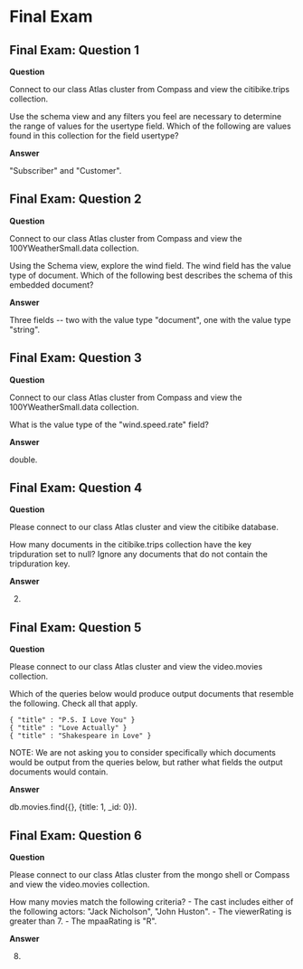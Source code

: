 # Final Exam

## Final Exam: Question 1

**Question**

Connect to our class Atlas cluster from Compass and view the citibike.trips collection.

Use the schema view and any filters you feel are necessary to determine the range of values for the usertype field. Which of the following are values found in this collection for the field usertype?

**Answer**

"Subscriber" and "Customer".

## Final Exam: Question 2

**Question**

Connect to our class Atlas cluster from Compass and view the 100YWeatherSmall.data collection.

Using the Schema view, explore the wind field. The wind field has the value type of document. Which of the following best describes the schema of this embedded document?

**Answer**

Three fields -- two with the value type "document", one with the value type "string".

## Final Exam: Question 3

**Question**

Connect to our class Atlas cluster from Compass and view the 100YWeatherSmall.data collection.

What is the value type of the "wind.speed.rate" field?

**Answer**

double.

## Final Exam: Question 4

**Question**

Please connect to our class Atlas cluster and view the citibike database.

How many documents in the citibike.trips collection have the key tripduration set to null? Ignore any documents that do not contain the tripduration key.

**Answer**

2.

## Final Exam: Question 5

**Question**

Please connect to our class Atlas cluster and view the video.movies collection.

Which of the queries below would produce output documents that resemble the following. Check all that apply.

```
{ "title" : "P.S. I Love You" }
{ "title" : "Love Actually" }
{ "title" : "Shakespeare in Love" }
```

NOTE: We are not asking you to consider specifically which documents would be output from the queries below, but rather what fields the output documents would contain.

**Answer**

db.movies.find({}, {title: 1, \_id: 0}).

## Final Exam: Question 6

**Question**

Please connect to our class Atlas cluster from the mongo shell or Compass and view the video.movies collection.

How many movies match the following criteria? - The cast includes either of the following actors: "Jack Nicholson", "John Huston". - The viewerRating is greater than 7. - The mpaaRating is "R".

**Answer**

8.
